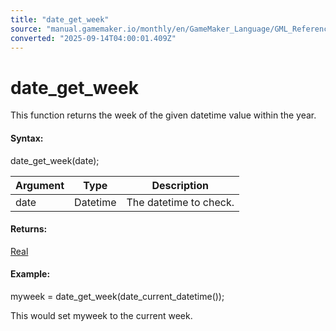 ```yaml
---
title: "date_get_week"
source: "manual.gamemaker.io/monthly/en/GameMaker_Language/GML_Reference/Maths_And_Numbers/Date_And_Time/date_get_week.htm"
converted: "2025-09-14T04:00:01.409Z"
---
```


# date\_get\_week

This function returns the week of the given datetime value within the year.

#### Syntax:

date\_get\_week(date);

| Argument | Type | Description |
| --- | --- | --- |
| date | Datetime | The datetime to check. |

#### Returns:

[Real](../../../GML_Overview/Data_Types.md)

#### Example:

myweek = date\_get\_week(date\_current\_datetime());

This would set myweek to the current week.